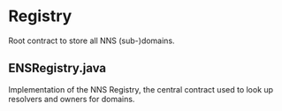 # Registry

Root contract to store all NNS (sub-)domains.

## ENSRegistry.java
Implementation of the NNS Registry, the central contract used to look up resolvers and owners for domains.